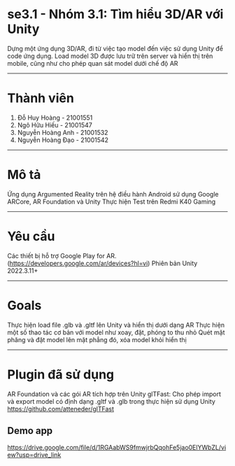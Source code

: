 # se3.1 - Nhóm 3.1: Tìm hiểu 3D/AR với Unity
Dựng một ứng dụng 3D/AR, đi từ việc tạo model đến việc sử dụng Unity để code ứng dụng. Load model 3D được lưu trữ trên server và hiển thị trên mobile, cũng như cho phép quan sát model dưới chế độ AR
*** 
# Thành viên
1. Đỗ Huy Hoàng - 21001551
2. Ngô Hữu Hiếu - 21001547
3. Nguyễn Hoàng Anh - 21001532
4. Nguyễn Hoàng Đạo - 21001542
***
# Mô tả
Ứng dụng Argumented Reality trên hệ điều hành Android sử dụng Google ARCore, AR Foundation và Unity
Thực hiện Test trên Redmi K40 Gaming
***
# Yêu cầu 
Các thiết bị hỗ trợ Google Play for AR. (https://developers.google.com/ar/devices?hl=vi)
Phiên bản Unity 2022.3.11+
***
# Goals
Thực hiện load file .glb và .gltf lên Unity và hiển thị dưới dạng AR
Thực hiện một số thao tác cơ bản với model như xoay, đặt, phóng to thu nhỏ
Quét mặt phăng và đặt model lên mặt phẳng đó, xóa model khỏi hiển thị
***
# Plugin đã sử dụng
AR Foundation và các gói AR tích hợp trên Unity
glTFast: Cho phép import và export model có định dạng .gltf và .glb trong thực hiện sử dụng Unity
https://github.com/atteneder/glTFast

## Demo app
https://drive.google.com/file/d/1RGAabWS9fmwjrbQqohFe5jao0ElYWbZL/view?usp=drive_link




